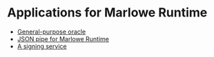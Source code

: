 # Applications for Marlowe Runtime

- [General-purpose oracle](Oracle.md)
- [JSON pipe for Marlowe Runtime](Pipe.md)
- [A signing service](Signing.md)
